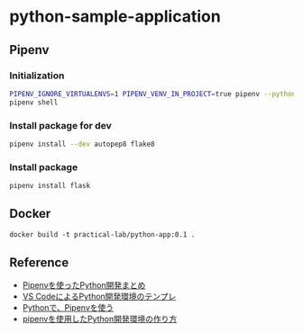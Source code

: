 # python-sample-application

## Pipenv

### Initialization

```bash
PIPENV_IGNORE_VIRTUALENVS=1 PIPENV_VENV_IN_PROJECT=true pipenv --python 3
pipenv shell
```

### Install package for dev

```bash
pipenv install --dev autopep8 flake8
```

### Install package

```bash
pipenv install flask
```

## Docker

```dockerfile
docker build -t practical-lab/python-app:0.1 .
```

## Reference

- [Pipenvを使ったPython開発まとめ](https://qiita.com/y-tsutsu/items/54c10e0b2c6b565c887a)
- [VS CodeによるPython開発環境のテンプレ](https://qiita.com/kazetof/items/870d47d8f6b961e78acc)
- [Pythonで、Pipenvを使う](https://narito.ninja/blog/detail/58/)
- [pipenvを使用したPython開発環境の作り方](https://fereria.github.io/reincarnation_tech/10_Programming/00_PG_setup/pipenv_statup/)

